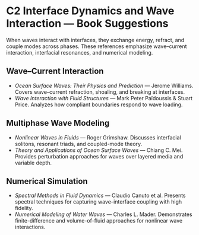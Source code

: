 # C2 Interface Dynamics and Wave Interaction — Book Suggestions

When waves interact with interfaces, they exchange energy, refract, and couple modes across phases. These references emphasize wave–current interaction, interfacial resonances, and numerical modeling.

## Wave–Current Interaction
- *Ocean Surface Waves: Their Physics and Prediction* — Jerome Williams. Covers wave–current refraction, shoaling, and breaking at interfaces.
- *Wave Interaction with Fluid Structures* — Mark Peter Païdoussis & Stuart Price. Analyzes how compliant boundaries respond to wave loading.

## Multiphase Wave Modeling
- *Nonlinear Waves in Fluids* — Roger Grimshaw. Discusses interfacial solitons, resonant triads, and coupled-mode theory.
- *Theory and Applications of Ocean Surface Waves* — Chiang C. Mei. Provides perturbation approaches for waves over layered media and variable depth.

## Numerical Simulation
- *Spectral Methods in Fluid Dynamics* — Claudio Canuto et al. Presents spectral techniques for capturing wave–interface coupling with high fidelity.
- *Numerical Modeling of Water Waves* — Charles L. Mader. Demonstrates finite-difference and volume-of-fluid approaches for nonlinear wave interactions.

